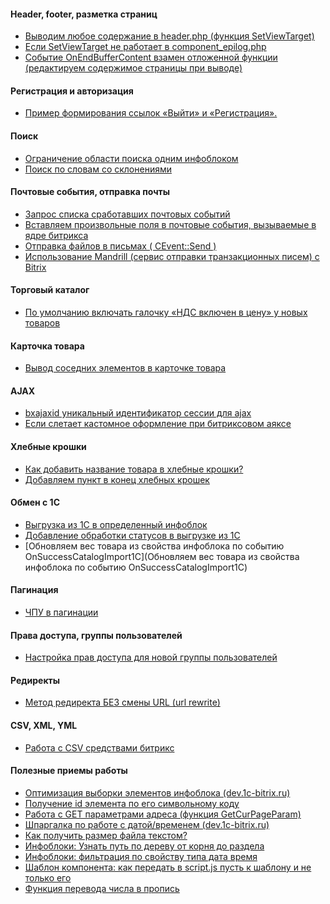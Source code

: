 #### Header, footer, разметка страниц
* [Выводим любое содержание в header.php (функция SetViewTarget)](https://github.com/studiofact/commonwiki/wiki/%D0%92%D1%8B%D0%B2%D0%BE%D0%B4%D0%B8%D0%BC-%D0%BB%D1%8E%D0%B1%D0%BE%D0%B5-%D1%81%D0%BE%D0%B4%D0%B5%D1%80%D0%B6%D0%B0%D0%BD%D0%B8%D0%B5-%D0%B2-header.php-(%D1%84%D1%83%D0%BD%D0%BA%D1%86%D0%B8%D1%8F-SetViewTarget))
* [Если SetViewTarget не работает в component_epilog.php](https://github.com/studiofact/commonwiki/wiki/%D0%95%D1%81%D0%BB%D0%B8-SetViewTarget-%D0%BD%D0%B5-%D1%80%D0%B0%D0%B1%D0%BE%D1%82%D0%B0%D0%B5%D1%82-%D0%B2-component_epilog.php)
* [Событие OnEndBufferContent взамен отложенной функции (редактируем содержимое страницы при выводе)](https://github.com/studiofact/commonwiki/wiki/%D0%A1%D0%BE%D0%B1%D1%8B%D1%82%D0%B8%D0%B5-OnEndBufferContent-%D0%B2%D0%B7%D0%B0%D0%BC%D0%B5%D0%BD-%D0%BE%D1%82%D0%BB%D0%BE%D0%B6%D0%B5%D0%BD%D0%BD%D0%BE%D0%B9-%D1%84%D1%83%D0%BD%D0%BA%D1%86%D0%B8%D0%B8-(%D1%80%D0%B5%D0%B4%D0%B0%D0%BA%D1%82%D0%B8%D1%80%D1%83%D0%B5%D0%BC-%D1%81%D0%BE%D0%B4%D0%B5%D1%80%D0%B6%D0%B8%D0%BC%D0%BE%D0%B5-%D1%81%D1%82%D1%80%D0%B0%D0%BD%D0%B8%D1%86%D1%8B-%D0%BF%D1%80%D0%B8-%D0%B2%D1%8B%D0%B2%D0%BE%D0%B4%D0%B5))

#### Регистрация и авторизация
* [Пример формирования ссылок «Выйти» и «Регистрация».](https://github.com/studiofact/commonwiki/wiki/%D0%9F%D1%80%D0%B8%D0%BC%D0%B5%D1%80-%D1%84%D0%BE%D1%80%D0%BC%D0%B8%D1%80%D0%BE%D0%B2%D0%B0%D0%BD%D0%B8%D1%8F-%D1%81%D1%81%D1%8B%D0%BB%D0%BE%D0%BA-%C2%AB%D0%92%D1%8B%D0%B9%D1%82%D0%B8%C2%BB-%D0%B8-%C2%AB%D0%A0%D0%B5%D0%B3%D0%B8%D1%81%D1%82%D1%80%D0%B0%D1%86%D0%B8%D1%8F%C2%BB.)

#### Поиск
* [Ограничение области поиска одним инфоблоком](https://github.com/studiofact/commonwiki/wiki/%D0%9E%D0%B3%D1%80%D0%B0%D0%BD%D0%B8%D1%87%D0%B5%D0%BD%D0%B8%D0%B5-%D0%BE%D0%B1%D0%BB%D0%B0%D1%81%D1%82%D0%B8-%D0%BF%D0%BE%D0%B8%D1%81%D0%BA%D0%B0-%D0%BE%D0%B4%D0%BD%D0%B8%D0%BC-%D0%B8%D0%BD%D1%84%D0%BE%D0%B1%D0%BB%D0%BE%D0%BA%D0%BE%D0%BC)
* [Поиск по словам со склонениями](https://github.com/studiofact/commonwiki/wiki/%D0%9F%D0%BE%D0%B8%D1%81%D0%BA-%D0%BF%D0%BE-%D1%81%D0%BB%D0%BE%D0%B2%D0%B0%D0%BC-%D1%81%D0%BE-%D1%81%D0%BA%D0%BB%D0%BE%D0%BD%D0%B5%D0%BD%D0%B8%D1%8F%D0%BC%D0%B8)

#### Почтовые события, отправка почты
* [Запрос списка сработавших почтовых событий](https://github.com/studiofact/commonwiki/wiki/%D0%A1%D0%BF%D0%B8%D1%81%D0%BE%D0%BA-%D1%81%D1%80%D0%B0%D0%B1%D0%BE%D1%82%D0%B0%D0%B2%D1%88%D0%B8%D1%85-%D0%BF%D0%BE%D1%87%D1%82%D0%BE%D0%B2%D1%8B%D1%85-%D1%81%D0%BE%D0%B1%D1%8B%D1%82%D0%B8%D0%B9)
* [Вставляем произвольные поля в почтовые события, вызываемые в ядре битрикса](https://github.com/studiofact/commonwiki/wiki/%D0%92%D1%81%D1%82%D0%B0%D0%B2%D0%BB%D1%8F%D0%B5%D0%BC-%D0%BF%D1%80%D0%BE%D0%B8%D0%B7%D0%B2%D0%BE%D0%BB%D1%8C%D0%BD%D1%8B%D0%B5-%D0%BF%D0%BE%D0%BB%D1%8F-%D0%B2-%D0%BF%D0%BE%D1%87%D1%82%D0%BE%D0%B2%D1%8B%D0%B5-%D1%81%D0%BE%D0%B1%D1%8B%D1%82%D0%B8%D1%8F,-%D0%B2%D1%8B%D0%B7%D1%8B%D0%B2%D0%B0%D0%B5%D0%BC%D1%8B%D0%B5-%D0%B2-%D1%8F%D0%B4%D1%80%D0%B5-%D0%B1%D0%B8%D1%82%D1%80%D0%B8%D0%BA%D1%81%D0%B0)
* [Отправка файлов в письмах ( CEvent::Send )](https://github.com/studiofact/commonwiki/wiki/%D0%9E%D1%82%D0%BF%D1%80%D0%B0%D0%B2%D0%BA%D0%B0-%D1%84%D0%B0%D0%B9%D0%BB%D0%BE%D0%B2-%D0%B2-%D0%BF%D0%B8%D1%81%D1%8C%D0%BC%D0%B0%D1%85-(-CEvent::Send-))
* [Использование Mandrill (сервис отправки транзакционных писем) с Bitrix](https://github.com/studiofact/commonwiki/wiki/%D0%98%D1%81%D0%BF%D0%BE%D0%BB%D1%8C%D0%B7%D0%BE%D0%B2%D0%B0%D0%BD%D0%B8%D0%B5-Mandrill--%D1%81-Bitrix)

#### Торговый каталог
* [По умолчанию включать галочку «НДС включен в цену» у новых товаров](https://github.com/studiofact/commonwiki/wiki/%D0%9F%D0%BE-%D1%83%D0%BC%D0%BE%D0%BB%D1%87%D0%B0%D0%BD%D0%B8%D1%8E-%D0%B2%D0%BA%D0%BB%D1%8E%D1%87%D0%B0%D1%82%D1%8C-%D0%B3%D0%B0%D0%BB%D0%BE%D1%87%D0%BA%D1%83-%C2%AB%D0%9D%D0%94%D0%A1-%D0%B2%D0%BA%D0%BB%D1%8E%D1%87%D0%B5%D0%BD-%D0%B2-%D1%86%D0%B5%D0%BD%D1%83%C2%BB-%D1%83-%D0%BD%D0%BE%D0%B2%D1%8B%D1%85-%D1%82%D0%BE%D0%B2%D0%B0%D1%80%D0%BE%D0%B2)

#### Карточка товара
* [Вывод соседних элементов в карточке товара](https://github.com/studiofact/commonwiki/wiki/%D0%92%D1%8B%D0%B2%D0%BE%D0%B4-%D1%81%D0%BE%D1%81%D0%B5%D0%B4%D0%BD%D0%B8%D1%85-%D1%8D%D0%BB%D0%B5%D0%BC%D0%B5%D0%BD%D1%82%D0%BE%D0%B2-%D0%B2-%D0%BA%D0%B0%D1%80%D1%82%D0%BE%D1%87%D0%BA%D0%B5-%D1%82%D0%BE%D0%B2%D0%B0%D1%80%D0%B0)

#### AJAX
* [bxajaxid уникальный идентификатор сессии для ajax](https://github.com/studiofact/commonwiki/wiki/bxajaxid-%D1%83%D0%BD%D0%B8%D0%BA%D0%B0%D0%BB%D1%8C%D0%BD%D1%8B%D0%B9-%D0%B8%D0%B4%D0%B5%D0%BD%D1%82%D0%B8%D1%84%D0%B8%D0%BA%D0%B0%D1%82%D0%BE%D1%80-%D1%81%D0%B5%D1%81%D1%81%D0%B8%D0%B8-%D0%B4%D0%BB%D1%8F-ajax)
* [Если слетает кастомное оформление при битриксовом аяксе](https://github.com/studiofact/commonwiki/wiki/%D0%95%D1%81%D0%BB%D0%B8-%D1%81%D0%BB%D0%B5%D1%82%D0%B0%D0%B5%D1%82-%D0%BA%D0%B0%D1%81%D1%82%D0%BE%D0%BC%D0%BD%D0%BE%D0%B5-%D0%BE%D1%84%D0%BE%D1%80%D0%BC%D0%BB%D0%B5%D0%BD%D0%B8%D0%B5-%D0%BF%D1%80%D0%B8-%D0%B1%D0%B8%D1%82%D1%80%D0%B8%D0%BA%D1%81%D0%BE%D0%B2%D0%BE%D0%BC-%D0%B0%D1%8F%D0%BA%D1%81%D0%B5)

#### Хлебные крошки
* [Как добавить название товара в хлебные крошки?](https://github.com/studiofact/commonwiki/wiki/%D0%9A%D0%B0%D0%BA-%D0%B4%D0%BE%D0%B1%D0%B0%D0%B2%D0%B8%D1%82%D1%8C-%D0%BD%D0%B0%D0%B7%D0%B2%D0%B0%D0%BD%D0%B8%D0%B5-%D1%82%D0%BE%D0%B2%D0%B0%D1%80%D0%B0-%D0%B2-%D1%85%D0%BB%D0%B5%D0%B1%D0%BD%D1%8B%D0%B5-%D0%BA%D1%80%D0%BE%D1%88%D0%BA%D0%B8%3F)
* [Добавляем пункт в конец хлебных крошек](https://github.com/studiofact/commonwiki/wiki/%D0%94%D0%BE%D0%B1%D0%B0%D0%B2%D0%BB%D1%8F%D0%B5%D0%BC-%D0%BF%D1%83%D0%BD%D0%BA%D1%82-%D0%B2-%D0%BA%D0%BE%D0%BD%D0%B5%D1%86-%D1%85%D0%BB%D0%B5%D0%B1%D0%BD%D1%8B%D1%85-%D0%BA%D1%80%D0%BE%D1%88%D0%B5%D0%BA)

#### Обмен с 1С
* [Выгрузка из 1С в определенный инфоблок](https://github.com/studiofact/commonwiki/wiki/%D0%92%D1%8B%D0%B3%D1%80%D1%83%D0%B7%D0%BA%D0%B0-%D0%B8%D0%B7-1%D0%A1-%D0%B2-%D0%BE%D0%BF%D1%80%D0%B5%D0%B4%D0%B5%D0%BB%D0%B5%D0%BD%D0%BD%D1%8B%D0%B9-%D0%B8%D0%BD%D1%84%D0%BE%D0%B1%D0%BB%D0%BE%D0%BA)
* [Добавление обработки статусов в выгрузке из 1С](https://github.com/studiofact/commonwiki/wiki/%D0%94%D0%BE%D0%B1%D0%B0%D0%B2%D0%BB%D0%B5%D0%BD%D0%B8%D0%B5-%D0%BE%D0%B1%D1%80%D0%B0%D0%B1%D0%BE%D1%82%D0%BA%D0%B8-%D1%81%D1%82%D0%B0%D1%82%D1%83%D1%81%D0%BE%D0%B2-%D0%B2-%D0%B2%D1%8B%D0%B3%D1%80%D1%83%D0%B7%D0%BA%D0%B5-%D0%B8%D0%B7-1%D0%A1.)
* [Обновляем вес товара из свойства инфоблока по событию OnSuccessCatalogImport1C](Обновляем вес товара из свойства инфоблока по событию OnSuccessCatalogImport1C)

#### Пагинация
* [ЧПУ в пагинации](https://github.com/studiofact/commonwiki/wiki/%D0%A7%D0%9F%D0%A3-%D0%B2-%D0%BF%D0%B0%D0%B3%D0%B8%D0%BD%D0%B0%D1%86%D0%B8%D0%B8)

#### Права доступа, группы пользователей
* [Настройка прав доступа для новой группы пользователей](https://github.com/studiofact/commonwiki/wiki/%D0%9D%D0%B0%D1%81%D1%82%D1%80%D0%BE%D0%B9%D0%BA%D0%B0-%D0%BF%D1%80%D0%B0%D0%B2-%D0%B4%D0%BE%D1%81%D1%82%D1%83%D0%BF%D0%B0-%D0%B4%D0%BB%D1%8F-%D0%BD%D0%BE%D0%B2%D0%BE%D0%B9-%D0%B3%D1%80%D1%83%D0%BF%D0%BF%D1%8B-%D0%BF%D0%BE%D0%BB%D1%8C%D0%B7%D0%BE%D0%B2%D0%B0%D1%82%D0%B5%D0%BB%D0%B5%D0%B9)

#### Редиректы
* [Метод редиректа БЕЗ смены URL (url rewrite)](https://github.com/studiofact/commonwiki/wiki/%D0%9C%D0%B5%D1%82%D0%BE%D0%B4-%D1%80%D0%B5%D0%B4%D0%B8%D1%80%D0%B5%D0%BA%D1%82%D0%B0-%D0%91%D0%95%D0%97-%D1%81%D0%BC%D0%B5%D0%BD%D1%8B-URL-(url-rewrite))

#### CSV, XML, YML
* [Работа с CSV средствами битрикс](https://github.com/studiofact/commonwiki/wiki/%D0%A0%D0%B0%D0%B1%D0%BE%D1%82%D0%B0-%D1%81-CSV-%D1%81%D1%80%D0%B5%D0%B4%D1%81%D1%82%D0%B2%D0%B0%D0%BC%D0%B8-%D0%B1%D0%B8%D1%82%D1%80%D0%B8%D0%BA%D1%81)

#### Полезные приемы работы
* [Оптимизация выборки элементов инфоблока (dev.1c-bitrix.ru)](http://dev.1c-bitrix.ru/learning/course/index.php?COURSE_ID=43&LESSON_ID=3060&LESSON_PATH=3913.4776.4620.3060)
* [Получение id элемента по его символьному коду](https://github.com/studiofact/commonwiki/wiki/%D0%9F%D0%BE%D0%BB%D1%83%D1%87%D0%B5%D0%BD%D0%B8%D0%B5-id-%D1%8D%D0%BB%D0%B5%D0%BC%D0%B5%D0%BD%D1%82%D0%B0-%D0%BF%D0%BE-%D0%B5%D0%B3%D0%BE-%D1%81%D0%B8%D0%BC%D0%B2%D0%BE%D0%BB%D1%8C%D0%BD%D0%BE%D0%BC%D1%83-%D0%BA%D0%BE%D0%B4%D1%83)
* [Работа с GET параметрами адреса (функция GetCurPageParam)](https://github.com/studiofact/commonwiki/wiki/%D0%A0%D0%B0%D0%B1%D0%BE%D1%82%D0%B0-%D1%81-GET-%D0%BF%D0%B0%D1%80%D0%B0%D0%BC%D0%B5%D1%82%D1%80%D0%B0%D0%BC%D0%B8-%D0%B0%D0%B4%D1%80%D0%B5%D1%81%D0%B0-(%D1%84%D1%83%D0%BD%D0%BA%D1%86%D0%B8%D1%8F-GetCurPageParam))
* [Шпаргалка по работе с датой/временем (dev.1c-bitrix.ru)](http://dev.1c-bitrix.ru/community/webdev/user/11948/blog/7345/)
* [Как получить размер файла текстом?](https://github.com/studiofact/commonwiki/wiki/%D0%A0%D0%B0%D0%B7%D0%BC%D0%B5%D1%80-%D1%84%D0%B0%D0%B9%D0%BB%D0%B0-%D1%82%D0%B5%D0%BA%D1%81%D1%82%D0%BE%D0%BC)
* [Инфоблоки: Узнать путь по дереву от корня до раздела](https://github.com/studiofact/commonwiki/wiki/%D0%98%D0%BD%D1%84%D0%BE%D0%B1%D0%BB%D0%BE%D0%BA%D0%B8:-%D0%A3%D0%B7%D0%BD%D0%B0%D1%82%D1%8C-%D0%BF%D1%83%D1%82%D1%8C-%D0%BF%D0%BE-%D0%B4%D0%B5%D1%80%D0%B5%D0%B2%D1%83-%D0%BE%D1%82-%D0%BA%D0%BE%D1%80%D0%BD%D1%8F-%D0%B4%D0%BE-%D1%80%D0%B0%D0%B7%D0%B4%D0%B5%D0%BB%D0%B0)
* [Инфоблоки: фильтрация по свойству типа дата время](https://github.com/studiofact/commonwiki/wiki/%D0%A4%D0%B8%D0%BB%D1%8C%D1%82%D1%80%D0%B0%D1%86%D0%B8%D1%8F-%D0%BF%D0%BE-%D1%81%D0%B2%D0%BE%D0%B9%D1%81%D1%82%D0%B2%D1%83-%D1%82%D0%B8%D0%BF%D0%B0-%D0%B4%D0%B0%D1%82%D0%B0-%D0%B2%D1%80%D0%B5%D0%BC%D1%8F)
* [Шаблон компонента: как передать в script.js пусть к шаблону и не только его](https://github.com/studiofact/commonwiki/wiki/%D0%A8%D0%B0%D0%B1%D0%BB%D0%BE%D0%BD-%D0%BA%D0%BE%D0%BC%D0%BF%D0%BE%D0%BD%D0%B5%D0%BD%D1%82%D0%B0:-%D0%BA%D0%B0%D0%BA-%D0%BF%D0%B5%D1%80%D0%B5%D0%B4%D0%B0%D1%82%D1%8C-%D0%B2-script.js-%D0%BF%D1%83%D1%81%D1%82%D1%8C-%D0%BA-%D1%88%D0%B0%D0%B1%D0%BB%D0%BE%D0%BD%D1%83-%D0%B8-%D0%BD%D0%B5-%D1%82%D0%BE%D0%BB%D1%8C%D0%BA%D0%BE-%D0%B5%D0%B3%D0%BE)
* [Функция перевода числа в пропись](https://github.com/studiofact/commonwiki/wiki/%D0%A4%D1%83%D0%BD%D0%BA%D1%86%D0%B8%D1%8F-%D0%BF%D0%B5%D1%80%D0%B5%D0%B2%D0%BE%D0%B4%D0%B0-%D1%87%D0%B8%D1%81%D0%BB%D0%B0-%D0%B2-%D0%BF%D1%80%D0%BE%D0%BF%D0%B8%D1%81%D1%8C)